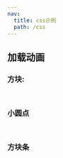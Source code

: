 ```yaml
---
nav:
  title: css示例
  path: /css
---
```


## 加载动画

### 方块:

<API src="./box/box.less"></API>
<API src="./box/box.tsx"></API>
<code src="./box/box.tsx">
</code>

### 小圆点

<API src="./point/point.less"></API>
<code src="./point/point.tsx">
</code>

### 方块条

<API src="./scan/scan.less"></API>
<code src="./scan/scan.tsx">
</code>
